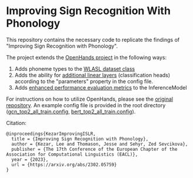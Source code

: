 # Improving Sign Recognition With Phonology

This repository contains the necessary code to replicate the findings of "Improving Sign Recognition with Phonology".

The project extends the [OpenHands project](https://openhands.ai4bharat.org/en/latest/) in the following ways:
1. Adds phoneme types to the [WLASL dataset class](https://github.com/leekezar/ImprovingSignRecognitionWithPhonology/blob/4307ee692350b4c9c2baa0fc96b5644051a4cbea/openhands/datasets/isolated/wlasl.py#L28)
2. Adds the ability for [additional linear layers](https://github.com/leekezar/ImprovingSignRecognitionWithPhonology/blob/4307ee692350b4c9c2baa0fc96b5644051a4cbea/openhands/models/decoder/fc.py#L53) (classification heads) according to the "parameters" property in the config file.
3. Adds [enhanced performance evaluation metrics](https://github.com/leekezar/ImprovingSignRecognitionWithPhonology/blob/4307ee692350b4c9c2baa0fc96b5644051a4cbea/openhands/apis/inference.py#L59) to the InferenceModel

For instructions on how to utilize OpenHands, please see the [original repository](https://github.com/AI4Bharat/OpenHands).
An example config file is provided in the root directory ([gcn_top2_all_train.config](https://github.com/leekezar/ImprovingSignRecognitionWithPhonology/blob/main/gcn_top2_all_train.yaml), [bert_top2_all_train.config](https://github.com/leekezar/ImprovingSignRecognitionWithPhonology/blob/main/bert_top2_all_train.yaml)).

Citation:

    @inproceedings{KezarImprovingISLR,
      title = {Improving Sign Recognition with Phonology},
      author = {Kezar, Lee and Thomason, Jesse and Sehyr, Zed Sevcikova},
      publisher = {The 17th Conference of the European Chapter of the Association for Computational Linguistics (EACL)},
      year = {2023},
      url = {https://arxiv.org/abs/2302.05759}
    }
